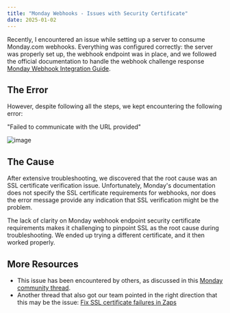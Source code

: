 ```yaml
---
title: "Monday Webhooks - Issues with Security Certificate"
date: 2025-01-02
---
```


Recently, I encountered an issue while setting up a server to consume Monday.com webhooks. Everything was configured correctly: the server was properly set up, the webhook endpoint was in place, and we followed the official documentation to handle the webhook challenge response [Monday Webhook Integration Guide](https://support.monday.com/hc/en-us/articles/360003540679-Webhook-integration).

## The Error
However, despite following all the steps, we kept encountering the following error:

"Failed to communicate with the URL provided"

![image](https://github.com/user-attachments/assets/bc91c4ce-53e6-4682-8b77-a675ee070c70)

## The Cause
After extensive troubleshooting, we discovered that the root cause was an SSL certificate verification issue. Unfortunately, Monday's documentation does not specify the SSL certificate requirements for webhooks, nor does the error message provide any indication that SSL verification might be the problem.

The lack of clarity on Monday webhook endpoint security certificate requirements makes it challenging to pinpoint SSL as the root cause during troubleshooting. We ended up trying a different certificate, and it then worked properly.

## More Resources
- This issue has been encountered by others, as discussed in this [Monday community thread](https://community.monday.com/t/failed-to-communicate-with-url/19672/6).
- Another thread that also got our team pointed in the right direction that this may be the issue: [Fix SSL certificate failures in Zaps](https://help.zapier.com/hc/en-us/articles/8496231874445-Fix-SSL-certificate-failures-in-Zaps#1-check-if-your-certificate-is-self-signed-0-0)
